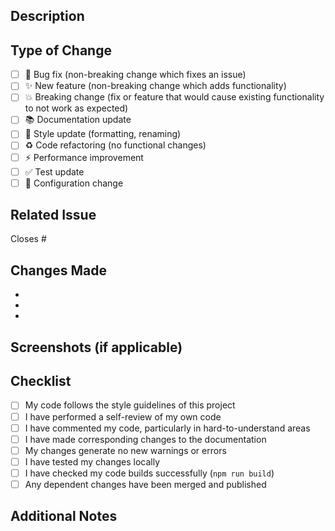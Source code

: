 ## Description
<!-- Provide a brief description of your changes -->

## Type of Change
<!-- Mark the appropriate option with an 'x' -->

- [ ] 🐛 Bug fix (non-breaking change which fixes an issue)
- [ ] ✨ New feature (non-breaking change which adds functionality)
- [ ] 💥 Breaking change (fix or feature that would cause existing functionality to not work as expected)
- [ ] 📚 Documentation update
- [ ] 🎨 Style update (formatting, renaming)
- [ ] ♻️ Code refactoring (no functional changes)
- [ ] ⚡ Performance improvement
- [ ] ✅ Test update
- [ ] 🔧 Configuration change

## Related Issue
<!-- Link to related issue (if applicable) -->
Closes #

## Changes Made
<!-- List the specific changes you made -->
- 
- 
- 

## Screenshots (if applicable)
<!-- Add screenshots to show the changes -->

## Checklist
<!-- Mark completed items with an 'x' -->

- [ ] My code follows the style guidelines of this project
- [ ] I have performed a self-review of my own code
- [ ] I have commented my code, particularly in hard-to-understand areas
- [ ] I have made corresponding changes to the documentation
- [ ] My changes generate no new warnings or errors
- [ ] I have tested my changes locally
- [ ] I have checked my code builds successfully (`npm run build`)
- [ ] Any dependent changes have been merged and published

## Additional Notes
<!-- Add any additional information or context about the PR -->

